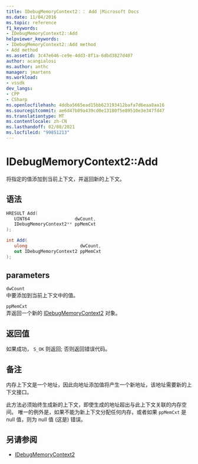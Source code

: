 ```yaml
---
title: IDebugMemoryContext2：： Add |Microsoft Docs
ms.date: 11/04/2016
ms.topic: reference
f1_keywords:
- IDebugMemoryContext2::Add
helpviewer_keywords:
- IDebugMemoryContext2::Add method
- Add method
ms.assetid: 3c47e646-ce9e-4dd3-8f1a-6dbd3827d407
author: acangialosi
ms.author: anthc
manager: jmartens
ms.workload:
- vssdk
dev_langs:
- CPP
- CSharp
ms.openlocfilehash: 4ddba5665ead15bb623193412bafa7d6eaa8aa16
ms.sourcegitcommit: ae6d47b09a439cd0e13180f5e89510e3e347fd47
ms.translationtype: MT
ms.contentlocale: zh-CN
ms.lasthandoff: 02/08/2021
ms.locfileid: "99851213"
---
```

# <a name="idebugmemorycontext2add"></a>IDebugMemoryContext2::Add
将指定的值添加到当前上下文，并返回新的上下文。

## <a name="syntax"></a>语法

```cpp
HRESULT Add( 
   UINT64                 dwCount,
   IDebugMemoryContext2** ppMemCxt
);
```

```csharp
int Add(
   ulong                    dwCount,
   out IDebugMemoryContext2 ppMemCxt
);
```

## <a name="parameters"></a>parameters
`dwCount`\
中要添加到当前上下文中的值。

`ppMemCxt`\
弄返回一个新的 [IDebugMemoryContext2](../../../extensibility/debugger/reference/idebugmemorycontext2.md) 对象。

## <a name="return-value"></a>返回值
 如果成功， `S_OK` 则返回; 否则返回错误代码。

## <a name="remarks"></a>备注
 内存上下文是一个地址，因此向地址添加值将产生一个新地址，该地址需要新的上下文接口。

 此方法必须始终生成新的上下文，即使生成的地址超出与此上下文关联的内存空间。 唯一的例外是，如果不能为新上下文分配任何内存，或者如果 `ppMemCxt` 是 null 值，则为 null 值 (这是) 错误。

## <a name="see-also"></a>另请参阅
- [IDebugMemoryContext2](../../../extensibility/debugger/reference/idebugmemorycontext2.md)
